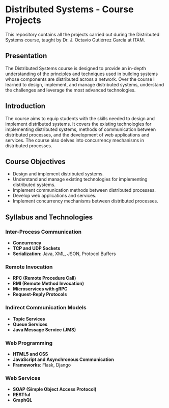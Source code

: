 # Distributed Systems - Course Projects

This repository contains all the projects carried out during the Distributed Systems course, taught by Dr. J. Octavio Gutiérrez García at ITAM.

## Presentation

The Distributed Systems course is designed to provide an in-depth understanding of the principles and techniques used in building systems whose components are distributed across a network. Over the course I learned to design, implement, and manage distributed systems, understand the challenges and leverage the most advanced technologies.

## Introduction

The course aims to equip students with the skills needed to design and implement distributed systems. It covers the existing technologies for implementing distributed systems, methods of communication between distributed processes, and the development of web applications and services. The course also delves into concurrency mechanisms in distributed processes.

## Course Objectives

- Design and implement distributed systems.
- Understand and manage existing technologies for implementing distributed systems.
- Implement communication methods between distributed processes.
- Develop web applications and services.
- Implement concurrency mechanisms between distributed processes.

## Syllabus and Technologies

### Inter-Process Communication
- **Concurrency**
- **TCP and UDP Sockets**
- **Serialization**: Java, XML, JSON, Protocol Buffers

### Remote Invocation
- **RPC (Remote Procedure Call)**
- **RMI (Remote Method Invocation)**
- **Microservices with gRPC**
- **Request-Reply Protocols**

### Indirect Communication Models
- **Topic Services**
- **Queue Services**
- **Java Message Service (JMS)**

### Web Programming
- **HTML5 and CSS**
- **JavaScript and Asynchronous Communication**
- **Frameworks**: Flask, Django

### Web Services
- **SOAP (Simple Object Access Protocol)**
- **RESTful**
- **GraphQL**
